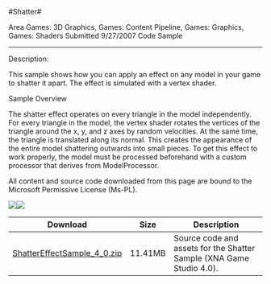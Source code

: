 #Shatter#

Area
Games: 3D Graphics, Games: Content Pipeline, Games: Graphics, Games: Shaders
Submitted
9/27/2007
Code Sample

---

Description:

This sample shows how you can apply an effect on any model in your game to shatter it apart. The effect is simulated with a vertex shader.

Sample Overview

The shatter effect operates on every triangle in the model independently. For every triangle in the model, the vertex shader rotates the vertices of the triangle around the x, y, and z axes by random velocities. At the same time, the triangle is translated along its normal. This creates the appearance of the entire model shattering outwards into small pieces. To get this effect to work properly, the model must be processed beforehand with a custom processor that derives from ModelProcessor.


All content and source code downloaded from this page are bound to the Microsoft Permissive License (Ms-PL).

![](https://github.com/simondarksidej/XNAGameStudio/blob/master/Images/XNA_ShatterEffect_01_small.jpg)![](https://github.com/simondarksidej/XNAGameStudio/blob/master/Images/XNA_ShatterEffect_02_small.jpg)
	
Download | Size | Description
---|---|---|
[ShatterEffectSample_4_0.zip](https://github.com/simondarksidej/XNAGameStudio/blob/master/Samples/ShatterEffectSample_4_0.zip?raw=true) | 11.41MB | Source code and assets for the Shatter Sample (XNA Game Studio 4.0). 